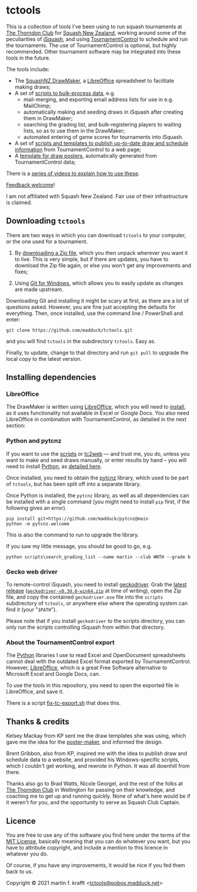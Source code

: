 # tctools

This is a collection of tools I've been using to run squash tournaments at [The
Thorndon Club](https://thorndonclub.co.nz) for [Squash New
Zealand](https://www.squashnz.co.nz), working around some of the peculiarities
of [iSquash](https://www.squash.org.nz/sit/grading#/summary), and using
[TournamentControl](https://tournamentcontrol.dtkapiti.co.nz/) to schedule and
run the tournaments. The use of TournamentControl is optional, but highly recommended. Other tournament software may be integrated into these tools in the future.

The tools include:

* The [SquashNZ DrawMaker](https://github.com/madduck/tctools/tree/main/draw_maker), a [LibreOffice](https://libreoffice.org) spreadsheet to facilitate making draws;
* A set of [scripts to bulk-process data](https://github.com/madduck/tctools/tree/main/scripts), e.g.
  * mail-merging, and exporting email address lists for use in e.g. MailChimp;
  * automatically making and seeding draws in iSquash after creating them in DrawMaker;
  * searching the grading list, and bulk-registering players to waiting lists, so as to use them in the DrawMaker;
  * automated entering of game scores for tournaments into iSquash.
* A set of [scripts and templates to publish up-to-date draw and schedule information](https://github.com/madduck/tctools/tree/main/tc2web) from TournamentControl to a web page;
* A [template for draw posters](https://github.com/madduck/tctools/tree/main/poster_maker), automatically generated from TournamentControl data;

There is a [series of videos to explain how to use
these](https://vimeo.com/user152357033).

[Feedback welcome](mailto:tctools@pobox.madduck.net)!

I am not affiliated with Squash New Zealand. Fair use of their infrastructure is claimed.

## Downloading `tctools`

There are two ways in which you can download `tctools` to your computer, or the one used for a tournament.

1. By [downloading a Zip file](https://github.com/madduck/tctools/archive/refs/heads/main.zip), which you then unpack wherever you want it to live. This is very simple, but if there are updates, you have to download the Zip file again, or else you won't get any improvements and fixes;

2. Using [Git for Windows](https://git-scm.com/download/win), which allows you to easily update as changes are made upstream.

Downloading Git and installing it might be scary at first, as there are a lot of questions asked. However, you are fine just accepting the defaults for everything. Then, once installed, use the command line / PowerShell and enter:

```
git clone https://github.com/madduck/tctools.git
```

and you will find `tctools` in the subdirectory `tctools`. Easy as.

Finally, to update, change to that directory and run `git pull` to upgrade the local copy to the latest version.

## Installing dependencies

### LibreOffice

The DrawMaker is written using [LibreOffice](https://libreoffice.org), which
you will need to
[install](https://www.libreoffice.org/get-help/install-howto/), as it uses
functionality not available in Excel or Google Docs. You also need LibreOffice
in combination with TournamentControl, as detailed in the next section:

### Python and pytcnz

If you want to use the [scripts](https://github.com/madduck/tctools/tree/main/scripts) or [tc2web](https://github.com/madduck/tctools/tree/main/tc2web) — and trust me, you do, unless you want to make and seed draws manually, or enter results by hand – you will need to install [Python](https://python.org), as [detailed here](https://www.python.org/downloads/).

Once installed, you need to obtain the [pytcnz](https://github.com/madduck/pytcnz) library, which used to be part of `tctools`, but has been split off into a separate library.

Once Python is installed, the `pytcnz` library, as well as all dependencies can be installed with a single command (you might need to install `pip` first, if the following gives an error).

```
pip install git+https://github.com/madduck/pytcnz@main
python -m pytcnz.welcome
```

This is also the command to run to upgrade the library.

If you saw my little message, you should be good to go, e.g.

```
python scripts\search_grading_list --name martin --club WNTH --grade b
```

### Gecko web driver

To remote-control iSquash, you need to install [geckodriver](https://github.com/mozilla/geckodriver). Grab the [latest release](https://github.com/mozilla/geckodriver/releases/latest) ([`geckodriver-v0.30.0-win64.zip`](https://github.com/mozilla/geckodriver/releases/download/v0.30.0/geckodriver-v0.30.0-win64.zip) at time of writing), open the Zip file, and copy the contained `geckodriver.exe` file into the `scripts` subdirectory of `tctools`, or anywhere else where the operating system can find it (your "`$PATH`").

Please note that if you install `geckodriver` to the scripts directory, you can only run the scripts controlling iSquash from within that directory.

### About the TournamentControl export

The [Python](https://python.org) libraries I use to read Excel and
OpenDocument spreadsheets cannot deal with the outdated Excel format exported
by TournamentControl. However, [LibreOffice](https://libreoffice.org), which
is a great Free Software alternative to Microsoft Excel and Google Docs, can.

To use the tools in this repository, you need to open the exported file in
LibreOffice, and save it.

There is a script
[fix-tc-export.sh](https://github.com/madduck/tctools/blob/main/fix-tc-export.sh)
that does this.

## Thanks & credits

Kelsey Mackay from KP sent me the draw templates she was using, which gave me
the idea for the [poster-maker](https://github.com/madduck/tctools/tree/main/poster_maker), and informed the design.

Brent Gribbon, also from KP, inspired me with the idea to publish draw and schedule data to a website, and provided his Windows-specific scripts, which I couldn't get working, and rewrote in Python. It was all downhill from there.

Thanks also go to Brad Watts, Nicole Georgel, and the rest of the folks at [The Thorndon Club](https://thorndonclub.co.nz) in Wellington for passing on their knowledge, and coaching me to get up and running quickly. None of what's here would be if it weren't for you, and the opportunity to serve as Squash Club Captain.

## Licence

You are free to use any of the software you find here under the terms of the
[MIT License](https://mit-license.org/), basically meaning that you can do
whatever you want, but you have to attribute copyright, and include a mention
to this licence in whatever you do.

Of course, if you have any improvements, it would be nice if you fed them back
to us.

Copyright © 2021 martin f. krafft <<tctools@pobox.madduck.net>>
